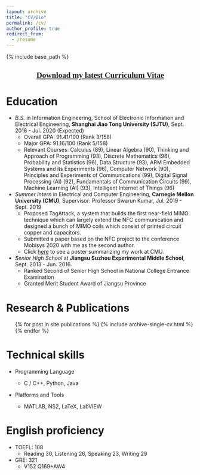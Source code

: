 ```yaml
---
layout: archive
title: "CV/Bio"
permalink: /cv/
author_profile: true
redirect_from:
  - /resume
---
```


{% include base_path %}

[<center><font face="黑体">Download my latest Curriculum Vitae</font></center>](https://keli97.github.io/files/KeLi_CV.pdf)
------

Education
======
* *B.S.* in Information Engineering, School of Electronic Information and Electrical Engineering, **Shanghai Jiao Tong University (SJTU)**,  Sept. 2016 - Jul. 2020 (Expected)
  * Overall GPA: 91.41/100 (Rank 3/158)
  * Major GPA: 91.16/100 (Rank 5/158)
  * Relevant Courses: Calculus (89), Linear Algebra (90), Thinking and Approach of Programming (93), Discrete Mathematics (96), Probability and Statistics (96), Data Structure (93), ARM Embedded Systems and its Experiments (96), Computer Network (90), Principles and Experiments of Communications (99), Digital Signal Processing (AI) (92), Fundamentals of Communication Circuits (99), Machine Learning (AI) (93), Intelligent Internet of Things (96)
* *Summer Intern* in Electrical and Computer Engineering, **Carnegie Mellon University (CMU)**, Supervisor: Professor Swarun Kumar, Jul. 2019 - Sept. 2019
  * Proposed TagAttack, a system that builds the first near-field MIMO technique which can largely extend the NFC communication and designed a bunch of MIMO coils which consist of printed circuit copper and capacitors.
  * Submitted a paper based on the NFC project to the conference Mobisys 2020 with me as the second author.
  * Click [here](https://keli97.github.io/files/Recoil_poster.pdf) to see a poster summarizing my work at CMU.
* *Senior High School* at **Jiangsu Suzhou Experimental Middle School**, Sept. 2013 - Jun. 2016.
  * Ranked Second of Senior High School in National College Entrance Examination
  * Granted Merit Student Award of Jiangsu Province

Research & Publications
======
  <ul>{% for post in site.publications %}
    {% include archive-single-cv.html %}
  {% endfor %}</ul>
  
Technical skills
======
* Programming Language
  * C / C++, Python, Java

* Platforms and Tools
  * MATLAB, NS2, LaTeX, LabVIEW
  
English proficiency
======
* TOEFL: 108
  * Reading 30, Listening 26, Speaking 23, Writing 29
* GRE: 321
  * V152 Q169+AW4 
